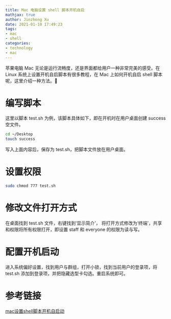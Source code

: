```yaml
---
title: Mac 电脑设置 shell 脚本开机自启
mathjax: true
author: Jinzhong Xu
date: 2021-01-10 17:49:23
tags:
- mac
- shell
categories:
- technology
- mac
---
```


苹果电脑 Mac 无论是运行流畅度，还是界面都给用户一种非常完美的感受。在 Linux 系统上设置开机自启脚本有很多教程，在 Mac 上如何开机自启 shell 脚本呢，这里介绍一种方法。

<!--more-->

# 编写脚本

这里以脚本 test.sh 为例，该脚本具体如下，即在开机时在用户桌面创建 success 空文件。

```bash
cd ~/Desktop
touch success
```

写入上面内容后，保存为 test.sh，把脚本文件放在用户桌面。

# 设置权限

```bash
sudo chmod 777 test.sh
```

# 修改文件打开方式

在桌面找到 test.sh 文件，右键找到‘显示简介’， 将打开方式修改为‘终端’，共享和权限将所有权限打开，即设置 staff 和 everyone 的权限为读与写。

# 配置开机启动

进入系统偏好设置，找到用户与群组，打开小锁，找到当前用户的登录项，将 test.sh 添加到登录项，并把隐藏选型卡勾选。重启系统即可。

# 参考链接

[mac设置shell脚本开机自启动](https://blog.csdn.net/linhai1028/article/details/80220423)

